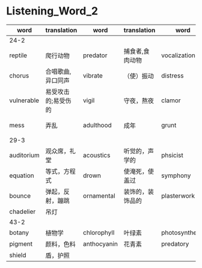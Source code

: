 # Listening_Word_2

|word|translation|word|translation|word|translation|word|translation|
|---|---|---|---|---|---|---|---|
|24-2|
|reptile|爬行动物|predator|捕食者,食肉动物|vocalization|发声法|breed|交配繁殖|
|chorus|合唱歌曲,异口同声|vibrate|（使）振动|distress|悲伤痛苦|muffle|裹住，围住|
|vulnerable|易受攻击的;易受伤的|vigil|守夜，熬夜|clamor|喧哗声，喧闹|squeak|短促的尖叫声|
|mess|弄乱|adulthood|成年|grunt|咕哝着说; 发哼声|sibling|兄弟，姐妹|
|29-3|
|auditorium|观众席，礼堂|acoustics|听觉的，声学的|phsicist|物理学家|reverberation|反响，反射|
|equation|等式，方程式|drown|使淹死，使盖过|symphony|交响乐|racquetball||墙球|
|bounce|弹起，反射，蹦跳|ornamental|装饰的，装饰品的|plasterwork|抹灰泥工作|plush|豪华的，漂亮的|
|chadelier|吊灯|
|43-2|
|botany|植物学|chlorophyll|叶绿素|photosynthesis|光合作用|sugar|糖|
|pigment|颜料，色料|anthocyanin|花青素|predatory|食肉的|fungi|真菌|
|shield|盾，护照|